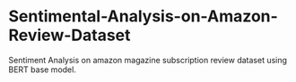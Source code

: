 # Sentimental-Analysis-on-Amazon-Review-Dataset
Sentiment Analysis on amazon magazine subscription review dataset using BERT base model.
